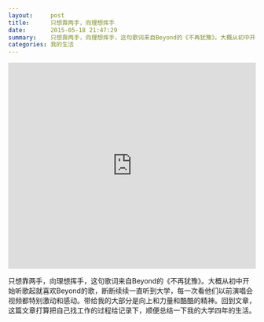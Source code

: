 ```yaml
---
layout:     post
title:      只想靠两手，向理想挥手
date:       2015-05-18 21:47:29
summary:    只想靠两手，向理想挥手，这句歌词来自Beyond的《不再犹豫》。大概从初中开始听歌起就喜欢Beyond的歌，断断续续一直听到大学，每一次看他们以前演唱会视频都特别激动和感动。带给我的大部分是向上和力量和酷酷的精神。回到文章，这篇文章打算把自己找工作的过程给记录下，顺便总结一下我的大学四年的生活。
categories: 我的生活
---
```

<iframe width="100%" height="420px" src="https://www.youtube.com/embed/HePE0IEUyQ8" frameborder="0" allowfullscreen></iframe>

只想靠两手，向理想挥手，这句歌词来自Beyond的《不再犹豫》。大概从初中开始听歌起就喜欢Beyond的歌，断断续续一直听到大学，每一次看他们以前演唱会视频都特别激动和感动。带给我的大部分是向上和力量和酷酷的精神。回到文章，这篇文章打算把自己找工作的过程给记录下，顺便总结一下我的大学四年的生活。
